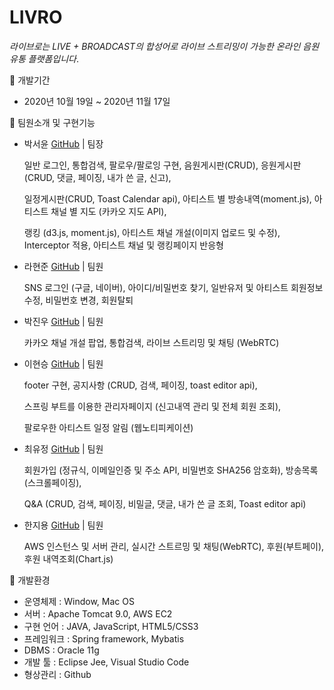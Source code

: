 # LIVRO

*라이브로는 LIVE + BROADCAST의 합성어로 라이브 스트리밍이 가능한 온라인 음원 유통 플랫폼입니다*.

📍 개발기간

- 2020년 10월 19일 ~ 2020년 11월 17일


📍 팀원소개 및 구현기능
- 박서윤 [GitHub](https://github.com/pionari) | 팀장

  일반 로그인, 통합검색, 팔로우/팔로잉 구현, 음원게시판(CRUD), 응원게시판(CRUD, 댓글, 페이징, 내가 쓴 글, 신고), 
  
  일정게시판(CRUD, Toast Calendar api), 아티스트 별 방송내역(moment.js),  아티스트 채널 별 지도 (카카오 지도 API), 
  
  랭킹 (d3.js, moment.js), 아티스트 채널 개설(이미지 업로드 및 수정), Interceptor 적용, 아티스트 채널 및 랭킹페이지 반응형

- 라현준 [GitHub](https://github.com/la-Hyun-Jun) | 팀원

  SNS 로그인 (구글, 네이버), 아이디/비밀번호 찾기, 일반유저 및 아티스트 회원정보 수정, 비밀번호 변경, 회원탈퇴

- 박진우 [GitHub](https://github.com/ParkJinWoo1) | 팀원

  카카오 채널 개설 팝업, 통합검색, 라이브 스트리밍 및 채팅 (WebRTC)

- 이현승 [GitHub](https://github.com/LHSEUNGG) | 팀원

  footer 구현, 공지사항 (CRUD, 검색, 페이징, toast editor api),
  
  스프링 부트를 이용한 관리자페이지 (신고내역 관리 및 전체 회원 조회),
  
  팔로우한 아티스트 일정 알림 (웹노티피케이션)

- 최유정 [GitHub](https://github.com/LIEBEALLES) | 팀원

  회원가입 (정규식, 이메일인증 및 주소 API, 비밀번호 SHA256 암호화), 방송목록 (스크롤페이징),
  
  Q&A (CRUD, 검색, 페이징, 비밀글, 댓글, 내가 쓴 글 조회, Toast editor api)

- 한지용 [GitHub](https://github.com/gcancer) | 팀원

  AWS 인스턴스 및 서버 관리, 실시간 스트르밍 및 채팅(WebRTC), 후원(부트페이), 후원 내역조회(Chart.js)


📍 개발환경
- 운영체제 : Window, Mac OS
- 서버 : Apache Tomcat 9.0, AWS EC2
- 구현 언어 : JAVA, JavaScript, HTML5/CSS3
- 프레임워크 : Spring framework, Mybatis
- DBMS : Oracle 11g
- 개발 툴 : Eclipse Jee, Visual Studio Code
- 형상관리 : Github
